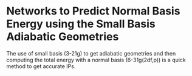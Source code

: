 # Networks to Predict Normal Basis Energy using the Small Basis Adiabatic Geometries

The use of small basis (3-21g) to get adiabatic geometries and then computing the total energy with a normal basis (6-31g(2df,p)) is a quick method to get accurate IPs.